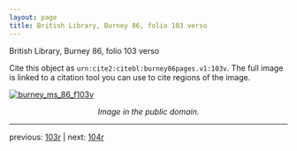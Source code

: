 ```yaml
---
layout: page
title: British Library, Burney 86, folio 103 verso
---
```


British Library, Burney 86, folio 103 verso

Cite this object as `urn:cite2:citebl:burney86pages.v1:103v`.  The full image is linked to a citation tool you can use to cite regions of the image.

[![burney_ms_86_f103v](http://www.homermultitext.org/iipsrv?IIIF=/project/homer/pyramidal/deepzoom/citebl/burney86imgs/v1/burney_ms_86_f103v.tif/full/800,/0/default.jpg)](http://www.homermultitext.org/ict2/?urn=urn:cite2:citebl:burney86imgs.v1:burney_ms_86_f103v) 

<p style="text-align: center; font-style: italic;">Image in the public domain.</p>

---

previous: [103r](../103r/) | next: [104r](../104r/)